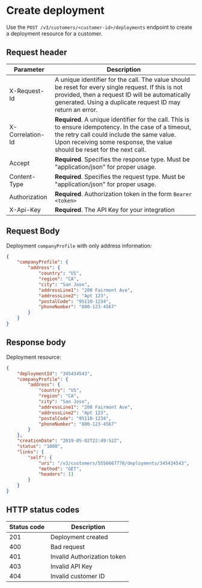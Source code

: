 # Create deployment

Use the `POST /v3/customers/<customer-id>/deployments` endpoint to create a deployment resource for a customer.

## Request header

| Parameter        | Description                                                                                                                                                                                                                      |
|------------------|----------------------------------------------------------------------------------------------------------------------------------------------------------------------------------------------------------------------------------|
| X-Request-Id     | A unique identifier for the call. The value should be reset for every single request. If this is not provided, then a request ID will be automatically generated. Using a duplicate request ID may return an error.              |
| X-Correlation-Id | **Required**. A unique identifier for the call. This is to ensure idempotency. In the case of a timeout, the retry call could include the same value. Upon receiving some response, the value should be reset for the next call. |
| Accept           | **Required**. Specifies the response type. Must be "application/json" for proper usage.                                                                                                                                          |
| Content-Type     | **Required**. Specifies the request type. Must be "application/json" for proper usage.                                                                                                                                           |
| Authorization    | **Required**. Authorization token in the form `Bearer <token>`                                                                                                                                                                   |
| X-Api-Key        | **Required**. The API Key for your integration                                                                                                                                                                                   |

## Request Body

Deployment `companyProfile` with only address information:

```json
{
    "companyProfile": {
        "address": {
            "country": "US",
            "region": "CA",
            "city": "San Jose",
            "addressLine1": "200 Fairmont Ave",
            "addressLine2": "Apt 123",
            "postalCode": "95110-1234",
            "phoneNumber": "800-123-4567"
        }
    }
}
```

## Response body

Deployment resource:

```json
{
    "deploymentId": "345434543",
    "companyProfile": {
        "address": {
            "country": "US",
            "region": "CA",
            "city": "San Jose",
            "addressLine1": "200 Fairmont Ave",
            "addressLine2": "Apt 123",
            "postalCode": "95110-1234",
            "phoneNumber": "800-123-4567"
        }
    },
    "creationDate": "2019-05-02T22:49:52Z",
    "status": "1000",
    "links": {
        "self": {
            "uri": "/v3/customers/5556667778/deployments/345434543",
            "method": "GET",
            "headers": []
        }
    }
}
```

## HTTP status codes

| Status code | Description                 |
|-------------|-----------------------------|
| 201         | Deployment created    |
| 400         | Bad request                 |
| 401         | Invalid Authorization token |
| 403         | Invalid API Key             |
| 404         | Invalid customer ID         |
